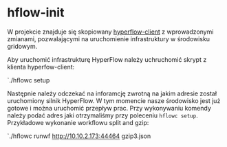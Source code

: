 # hflow-init

W projekcie znajduje się skopiowany [hyperflow-client](https://github.com/dice-cyfronet/hyperflow-client) z wprowadzonymi zmianami, pozwalającymi na uruchomienie infrastruktury w środowisku gridowym.

Aby uruchomić infrastrukturę HyperFlow należy uchruchomić skrypt z klienta hyperfow-client:

`./hflowc setup

Następnie należy odczekać na inforamcję zwrotną na jakim adresie został uruchomiony silnik HyperFlow. W tym momencie nasze środowisko jest już gotowe i można uruchomić przepływ prac. Przy wykonywaniu komendy należy podać adres jaki otrzymaliśmy przy poleceniu `hflowc setup`. Przykładowe wykonanie workflowu split and gzip:

`./hflowc runwf http://10.10.2.173:44464 gzip3.json

